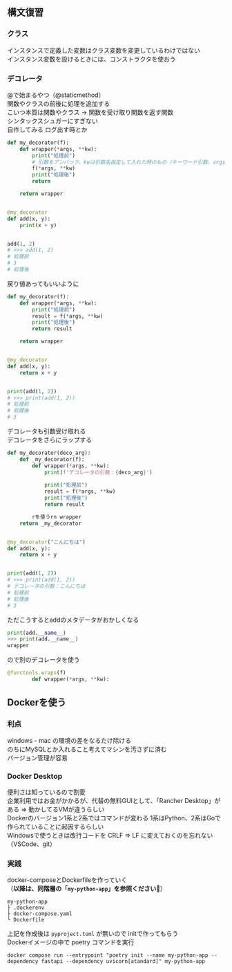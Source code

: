 ## 構文復習
### クラス
インスタンスで定義した変数はクラス変数を変更しているわけではない  
インスタンス変数を設けるときには、コンストラクタを使おう

### デコレータ
@で始まるやつ（@staticmethod）  
関数やクラスの前後に処理を追加する  
こいつ本質は関数やクラス → 関数を受け取り関数を返す関数   
シンタックスシュガーにすぎない   
自作してみる
ログ出す時とか

```py
def my_decorator(f):
    def wrapper(*args, **kw):
        print("処理前")
        # 引数をアンパック、kwは引数名指定して入れた時のもの（キーワード引数、argsは位置引数）
        f(*args, **kw)
        print("処理後")
        return

    return wrapper


@my_decorator
def add(x, y):
    print(x + y)


add(1, 2)
# >>> add(1, 2)
# 処理前
# 3
# 処理後
```

戻り値あってもいいように
```py
def my_decorator(f):
    def wrapper(*args, **kw):
        print("処理前")
        result = f(*args, **kw)
        print("処理後")
        return result

    return wrapper


@my_decorator
def add(x, y):
    return x + y


print(add(1, 2))
# >>> print(add(1, 2))
# 処理前
# 処理後
# 3
```

デコレータも引数受け取れる  
デコレータをさらにラップする
```py
def my_decorator(deco_arg):
    def _my_decorator(f):
        def wrapper(*args, **kw):
            print(f'デコレータの引数：{deco_arg}')
            
            print("処理前")
            result = f(*args, **kw)
            print("処理後")
            return result

        rを使うrn wrapper
    return _my_decorator


@my_decorator("こんにちは")
def add(x, y):
    return x + y


print(add(1, 2))
# >>> print(add(1, 2))
# デコレータの引数：こんにちは
# 処理前
# 処理後
# 3
```
ただこうするとaddのメタデータがおかしくなる
```py
print(add.__name__)
>>> print(add.__name__)
wrapper
```
ので別のデコレータを使う
```py
@functools.wraps(f)
        def wrapper(*args, **kw):
```

## Dockerを使う
### 利点
windows - mac の環境の差をなるたけ除ける  
のちにMySQLとか入れること考えてマシンを汚さずに済む  
バージョン管理が容易  

### Docker Desktop
便利さは知っているので割愛  
企業利用ではお金がかかるが、代替の無料GUIとして、「Rancher Desktop」がある ⇒ 動かしてるVMが違うらしい  
Dockerのバージョン1系と2系ではコマンドが変わる
1系はPython、2系はGoで作られていることに起因するらしい  
Windowsで使うときは改行コードを CRLF ⇒ LF に変えておくのを忘れない（VSCode、git）

### 実践
docker-composeとDockerfileを作っていく  
（**以降は、同階層の「`my-python-app`」を参照ください🙇**）
```
my-python-app
├ .dockerenv
├ docker-compose.yaml
└ Dockerfile
```

上記を作成後は `pyproject.toml` が無いので initで作ってもらう  
Dockerイメージの中で poetry コマンドを実行
```shell
docker compose run --entrypoint "poetry init --name my-python-app --dependency fastapi --dependency uvicorn[atandard]" my-python-app
```
